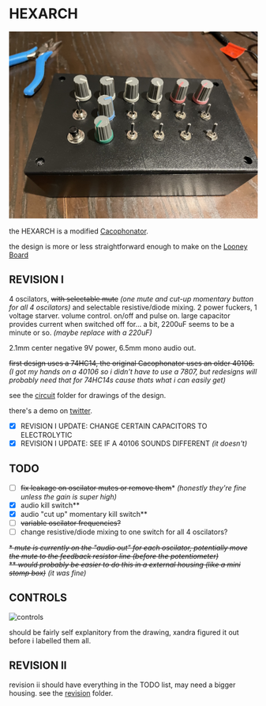 # HEXARCH

![hexarch](hexarch.jpg)

the HEXARCH is a modified [Cacophonator](https://theremin.us/Circuit_Library/cacophonator.html).

the design is more or less straightforward enough to make on the [Looney Board](https://fluxmonkey.com/pcbDocs/looney1.htm)

## REVISION I

4 oscilators, ~~with selectable mute~~ *(one mute and cut-up momentary button for all 4 oscilators)* and selectable resistive/diode mixing. 2 power fuckers, 1 voltage starver. volume control. on/off and pulse on. large capacitor provides current when switched off for... a bit, 2200uF seems to be a minute or so. *(maybe replace with a 220uF)*

2.1mm center negative 9V power, 6.5mm mono audio out.

~~first design uses a 74HC14, the original Cacophonator uses an older 40106.~~ *(I got my hands on a 40106 so i didn't have to use a 7807, but redesigns will probably need that for 74HC14s cause thats what i can easily get)*

see the [circuit](circuit) folder for drawings of the design.

there's a demo on [twitter](https://twitter.com/pathofunction/status/1434861551324852231).

- [x] REVISION I UPDATE: CHANGE CERTAIN CAPACITORS TO ELECTROLYTIC
- [x] REVISION I UPDATE: SEE IF A 40106 SOUNDS DIFFERENT *(it doesn't)*

## TODO

- [ ] ~~fix leakage on oscilator mutes or remove them~~\* *(honestly they're fine unless the gain is super high)*
- [x] audio kill switch\*\*
- [x] audio "cut up" momentary kill switch\*\*
- [ ] ~~variable oscilator frequencies?~~
- [ ] change resistive/diode mixing to one switch for all 4 oscilators?

~~\* _mute is currently on the "audio out" for each oscilator, potentially move the mute to the feedback resistor line (before the potentiometer)_~~  
~~\*\* _would probably be easier to do this in a external housing (like a mini stomp box)_~~ *(it was fine)*  

## CONTROLS

![controls](controls.jpg)

should be fairly self explanitory from the drawing, xandra figured it out before i labelled them all.

## REVISION II

revision ii should have everything in the TODO list, may need a bigger housing. see the [revision](revision) folder.
